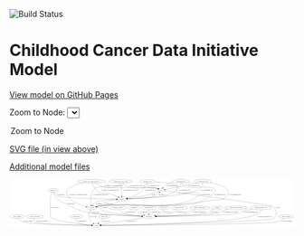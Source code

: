 <link rel='stylesheet' href="assets/style.css">
<link rel='stylesheet' href="https://unpkg.com/leaflet@1.5.1/dist/leaflet.css" integrity="sha512-xwE/Az9zrjBIphAcBb3F6JVqxf46+CDLwfLMHloNu6KEQCAWi6HcDUbeOfBIptF7tcCzusKFjFw2yuvEpDL9wQ==" crossorigin="">
<script type="text/javascript" src="https://code.jquery.com/jquery-3.2.1.min.js"></script>
<script type="text/javascript"  src="https://unpkg.com/leaflet@1.5.1/dist/leaflet.js"></script>
<script type="text/javascript" src="assets/actions.js"></script>

![Build Status](https://github.com/CBIIT/ccdi-model/actions/workflows/model-test-and-deploy.yml/badge.svg)

# Childhood Cancer Data Initiative Model

[View model on GitHub Pages](https://cbiit.github.io/ccdi-model/)



Zoom to Node: <select id="node_select">
  <option value="">Zoom to Node</option>
</select>
<div id="model"></div>

<p>
<a href="./model-desc/ccdi-model.svg">SVG file (in view above)</a>
<p>
<a href="./model-desc">Additional model files</a>
<div id='graph' style='display:off;'>
<svg width="2808pt" height="479pt"
 viewBox="0.00 0.00 2807.54 479.00" xmlns="http://www.w3.org/2000/svg" xmlns:xlink="http://www.w3.org/1999/xlink">
<g id="graph0" class="graph" transform="scale(1 1) rotate(0) translate(4 475)">
<title>Perl</title>
<polygon fill="#ffffff" stroke="transparent" points="-4,4 -4,-475 2803.5369,-475 2803.5369,4 -4,4"/>
<!-- study_admin -->
<g id="node1" class="node">
<title>study_admin</title>
<ellipse fill="none" stroke="#000000" cx="70.1938" cy="-105" rx="70.3881" ry="18"/>
<text text-anchor="middle" x="70.1938" y="-101.3" font-family="Times,serif" font-size="14.00" fill="#000000">study_admin</text>
</g>
<!-- study -->
<g id="node25" class="node">
<title>study</title>
<ellipse fill="none" stroke="#000000" cx="851.1938" cy="-18" rx="36.2938" ry="18"/>
<text text-anchor="middle" x="851.1938" y="-14.3" font-family="Times,serif" font-size="14.00" fill="#000000">study</text>
</g>
<!-- study_admin&#45;&gt;study -->
<g id="edge12" class="edge">
<title>study_admin&#45;&gt;study</title>
<path fill="none" stroke="#000000" d="M83.0757,-87.19C92.6746,-75.4698 106.8996,-61.0392 123.1938,-54 185.3753,-27.1372 652.7927,-20.0263 804.0926,-18.4185"/>
<polygon fill="#000000" stroke="#000000" points="804.4666,-21.9149 814.43,-18.312 804.3944,-14.9153 804.4666,-21.9149"/>
<text text-anchor="middle" x="179.6938" y="-57.8" font-family="Times,serif" font-size="14.00" fill="#000000">of_study_admin</text>
</g>
<!-- study_personnel -->
<g id="node2" class="node">
<title>study_personnel</title>
<ellipse fill="none" stroke="#000000" cx="245.1938" cy="-105" rx="87.1846" ry="18"/>
<text text-anchor="middle" x="245.1938" y="-101.3" font-family="Times,serif" font-size="14.00" fill="#000000">study_personnel</text>
</g>
<!-- study_personnel&#45;&gt;study -->
<g id="edge22" class="edge">
<title>study_personnel&#45;&gt;study</title>
<path fill="none" stroke="#000000" d="M239.9693,-86.6276C238.0814,-75.7248 238.0941,-62.4289 246.1938,-54 265.4674,-33.9431 665.8065,-22.4557 804.4348,-19.0674"/>
<polygon fill="#000000" stroke="#000000" points="804.8126,-22.5594 814.7252,-18.8191 804.6437,-15.5615 804.8126,-22.5594"/>
<text text-anchor="middle" x="315.6938" y="-57.8" font-family="Times,serif" font-size="14.00" fill="#000000">of_study_personnel</text>
</g>
<!-- cytogenomic_file -->
<g id="node3" class="node">
<title>cytogenomic_file</title>
<ellipse fill="none" stroke="#000000" cx="1900.1938" cy="-453" rx="89.8845" ry="18"/>
<text text-anchor="middle" x="1900.1938" y="-449.3" font-family="Times,serif" font-size="14.00" fill="#000000">cytogenomic_file</text>
</g>
<!-- pdx -->
<g id="node5" class="node">
<title>pdx</title>
<ellipse fill="none" stroke="#000000" cx="1491.1938" cy="-366" rx="27.8951" ry="18"/>
<text text-anchor="middle" x="1491.1938" y="-362.3" font-family="Times,serif" font-size="14.00" fill="#000000">pdx</text>
</g>
<!-- cytogenomic_file&#45;&gt;pdx -->
<g id="edge14" class="edge">
<title>cytogenomic_file&#45;&gt;pdx</title>
<path fill="none" stroke="#000000" d="M1840.9177,-439.428C1785.0848,-426.68 1705.481,-408.6063 1674.1938,-402 1623.661,-391.33 1565.0566,-379.9807 1528.0559,-372.9408"/>
<polygon fill="#000000" stroke="#000000" points="1528.6946,-369.4996 1518.2174,-371.0736 1527.3894,-376.3768 1528.6946,-369.4996"/>
<text text-anchor="middle" x="1811.6938" y="-405.8" font-family="Times,serif" font-size="14.00" fill="#000000">of_cytogenomic_file</text>
</g>
<!-- sample -->
<g id="node7" class="node">
<title>sample</title>
<ellipse fill="none" stroke="#000000" cx="1104.1938" cy="-279" rx="44.393" ry="18"/>
<text text-anchor="middle" x="1104.1938" y="-275.3" font-family="Times,serif" font-size="14.00" fill="#000000">sample</text>
</g>
<!-- cytogenomic_file&#45;&gt;sample -->
<g id="edge16" class="edge">
<title>cytogenomic_file&#45;&gt;sample</title>
<path fill="none" stroke="#000000" d="M1898.6511,-434.97C1896.9737,-424.4602 1893.4773,-411.4564 1886.1938,-402 1857.0285,-364.1341 1838.2988,-363.8106 1793.1938,-348 1676.151,-306.9731 1300.1805,-287.2566 1158.7102,-281.1508"/>
<polygon fill="#000000" stroke="#000000" points="1158.6774,-277.6463 1148.5376,-280.7178 1158.3797,-284.64 1158.6774,-277.6463"/>
<text text-anchor="middle" x="1941.6938" y="-362.3" font-family="Times,serif" font-size="14.00" fill="#000000">of_cytogenomic_file</text>
</g>
<!-- cell_line -->
<g id="node11" class="node">
<title>cell_line</title>
<ellipse fill="none" stroke="#000000" cx="805.1938" cy="-192" rx="49.2915" ry="18"/>
<text text-anchor="middle" x="805.1938" y="-188.3" font-family="Times,serif" font-size="14.00" fill="#000000">cell_line</text>
</g>
<!-- cytogenomic_file&#45;&gt;cell_line -->
<g id="edge15" class="edge">
<title>cytogenomic_file&#45;&gt;cell_line</title>
<path fill="none" stroke="#000000" d="M1968.3031,-441.2228C2056.2175,-423.0156 2192.0944,-382.8612 2140.1938,-315 2084.5207,-242.2063 2030.5021,-281.5535 1941.1938,-261 1864.4871,-243.3466 1845.4807,-236.1675 1767.1938,-228 1378.5545,-187.454 1276.2701,-255.6202 888.1938,-210 877.6513,-208.7607 866.4744,-206.7949 855.8535,-204.6092"/>
<polygon fill="#000000" stroke="#000000" points="856.3924,-201.1452 845.8799,-202.4629 854.9197,-207.9885 856.3924,-201.1452"/>
<text text-anchor="middle" x="2218.6938" y="-318.8" font-family="Times,serif" font-size="14.00" fill="#000000">of_cytogenomic_file</text>
</g>
<!-- medical_history -->
<g id="node4" class="node">
<title>medical_history</title>
<ellipse fill="none" stroke="#000000" cx="1066.1938" cy="-192" rx="85.2851" ry="18"/>
<text text-anchor="middle" x="1066.1938" y="-188.3" font-family="Times,serif" font-size="14.00" fill="#000000">medical_history</text>
</g>
<!-- participant -->
<g id="node17" class="node">
<title>participant</title>
<ellipse fill="none" stroke="#000000" cx="1370.1938" cy="-105" rx="62.2891" ry="18"/>
<text text-anchor="middle" x="1370.1938" y="-101.3" font-family="Times,serif" font-size="14.00" fill="#000000">participant</text>
</g>
<!-- medical_history&#45;&gt;participant -->
<g id="edge11" class="edge">
<title>medical_history&#45;&gt;participant</title>
<path fill="none" stroke="#000000" d="M1079.5957,-173.9079C1089.0628,-162.5336 1102.7749,-148.6161 1118.1938,-141 1149.1127,-125.7277 1235.9858,-115.6971 1299.1013,-110.1931"/>
<polygon fill="#000000" stroke="#000000" points="1299.7405,-113.6514 1309.4076,-109.3158 1299.1467,-106.6766 1299.7405,-113.6514"/>
<text text-anchor="middle" x="1186.1938" y="-144.8" font-family="Times,serif" font-size="14.00" fill="#000000">of_medical_history</text>
</g>
<!-- pdx&#45;&gt;sample -->
<g id="edge5" class="edge">
<title>pdx&#45;&gt;sample</title>
<path fill="none" stroke="#000000" d="M1468.2826,-355.6003C1462.1404,-352.9724 1455.4633,-350.2581 1449.1938,-348 1443.0909,-345.8019 1343.5242,-316.415 1337.1938,-315 1275.9752,-301.3158 1204.5504,-291.1139 1157.079,-285.1292"/>
<polygon fill="#000000" stroke="#000000" points="1157.3851,-281.6404 1147.0297,-283.8802 1156.5217,-288.5869 1157.3851,-281.6404"/>
<text text-anchor="middle" x="1411.1938" y="-318.8" font-family="Times,serif" font-size="14.00" fill="#000000">of_pdx</text>
</g>
<!-- pdx&#45;&gt;study -->
<g id="edge4" class="edge">
<title>pdx&#45;&gt;study</title>
<path fill="none" stroke="#000000" d="M1518.7796,-362.2011C1688.6244,-338.7975 2585.3538,-215.027 2590.1938,-210 2628.2104,-170.5136 2636.8196,-126.8591 2599.1938,-87 2569.1231,-55.1445 1172.6848,-24.6484 897.8615,-18.9494"/>
<polygon fill="#000000" stroke="#000000" points="897.8919,-15.4494 887.8217,-18.7419 897.7472,-22.4479 897.8919,-15.4494"/>
<text text-anchor="middle" x="2639.1938" y="-188.3" font-family="Times,serif" font-size="14.00" fill="#000000">of_pdx</text>
</g>
<!-- publication -->
<g id="node6" class="node">
<title>publication</title>
<ellipse fill="none" stroke="#000000" cx="655.1938" cy="-105" rx="63.0888" ry="18"/>
<text text-anchor="middle" x="655.1938" y="-101.3" font-family="Times,serif" font-size="14.00" fill="#000000">publication</text>
</g>
<!-- publication&#45;&gt;study -->
<g id="edge42" class="edge">
<title>publication&#45;&gt;study</title>
<path fill="none" stroke="#000000" d="M650.3451,-86.9671C648.5986,-76.1921 648.628,-62.9112 656.1938,-54 674.9021,-31.9646 752.9761,-23.3476 804.4801,-20.0267"/>
<polygon fill="#000000" stroke="#000000" points="804.9459,-23.5051 814.7185,-19.413 804.527,-16.5177 804.9459,-23.5051"/>
<text text-anchor="middle" x="707.1938" y="-57.8" font-family="Times,serif" font-size="14.00" fill="#000000">of_publication</text>
</g>
<!-- sample&#45;&gt;pdx -->
<g id="edge19" class="edge">
<title>sample&#45;&gt;pdx</title>
<path fill="none" stroke="#000000" d="M1148.56,-280.3072C1227.0608,-283.1917 1386.901,-291.7968 1437.1938,-315 1450.63,-321.199 1462.8706,-332.0876 1472.2878,-342.2162"/>
<polygon fill="#000000" stroke="#000000" points="1469.6711,-344.5407 1478.9119,-349.7232 1474.9199,-339.9092 1469.6711,-344.5407"/>
<text text-anchor="middle" x="1495.6938" y="-318.8" font-family="Times,serif" font-size="14.00" fill="#000000">of_sample</text>
</g>
<!-- sample&#45;&gt;cell_line -->
<g id="edge17" class="edge">
<title>sample&#45;&gt;cell_line</title>
<path fill="none" stroke="#000000" d="M1060.0869,-277.357C994.4963,-274.1958 875.1139,-265.4655 839.1938,-243 829.9912,-237.2444 822.7243,-227.979 817.3116,-218.9143"/>
<polygon fill="#000000" stroke="#000000" points="820.3533,-217.1809 812.5139,-210.0539 814.1977,-220.5141 820.3533,-217.1809"/>
<text text-anchor="middle" x="875.6938" y="-231.8" font-family="Times,serif" font-size="14.00" fill="#000000">of_sample</text>
</g>
<!-- sample&#45;&gt;participant -->
<g id="edge18" class="edge">
<title>sample&#45;&gt;participant</title>
<path fill="none" stroke="#000000" d="M1082.1711,-263.1111C1065.0208,-251.5344 1040.1747,-236.4545 1016.1938,-228 991.3845,-219.2535 916.3224,-229.9653 899.1938,-210 888.7757,-197.8566 888.8722,-186.2256 899.1938,-174 924.6354,-143.8652 1174.0024,-120.3073 1299.2145,-110.2726"/>
<polygon fill="#000000" stroke="#000000" points="1299.7807,-113.7387 1309.4724,-109.4585 1299.2268,-106.7607 1299.7807,-113.7387"/>
<text text-anchor="middle" x="935.6938" y="-188.3" font-family="Times,serif" font-size="14.00" fill="#000000">of_sample</text>
</g>
<!-- diagnosis -->
<g id="node8" class="node">
<title>diagnosis</title>
<ellipse fill="none" stroke="#000000" cx="1224.1938" cy="-192" rx="54.6905" ry="18"/>
<text text-anchor="middle" x="1224.1938" y="-188.3" font-family="Times,serif" font-size="14.00" fill="#000000">diagnosis</text>
</g>
<!-- diagnosis&#45;&gt;participant -->
<g id="edge23" class="edge">
<title>diagnosis&#45;&gt;participant</title>
<path fill="none" stroke="#000000" d="M1239.0024,-174.5609C1248.922,-163.7434 1262.7671,-150.2014 1277.1938,-141 1289.2922,-133.2836 1303.305,-126.7902 1316.7244,-121.5367"/>
<polygon fill="#000000" stroke="#000000" points="1318.2174,-124.715 1326.3551,-117.9307 1315.7627,-118.1595 1318.2174,-124.715"/>
<text text-anchor="middle" x="1321.6938" y="-144.8" font-family="Times,serif" font-size="14.00" fill="#000000">of_diagnosis</text>
</g>
<!-- radiology_file -->
<g id="node9" class="node">
<title>radiology_file</title>
<ellipse fill="none" stroke="#000000" cx="1370.1938" cy="-192" rx="73.387" ry="18"/>
<text text-anchor="middle" x="1370.1938" y="-188.3" font-family="Times,serif" font-size="14.00" fill="#000000">radiology_file</text>
</g>
<!-- radiology_file&#45;&gt;participant -->
<g id="edge9" class="edge">
<title>radiology_file&#45;&gt;participant</title>
<path fill="none" stroke="#000000" d="M1370.1938,-173.9735C1370.1938,-162.1918 1370.1938,-146.5607 1370.1938,-133.1581"/>
<polygon fill="#000000" stroke="#000000" points="1373.6939,-133.0033 1370.1938,-123.0034 1366.6939,-133.0034 1373.6939,-133.0033"/>
<text text-anchor="middle" x="1429.1938" y="-144.8" font-family="Times,serif" font-size="14.00" fill="#000000">of_radiology_file</text>
</g>
<!-- sequencing_file -->
<g id="node10" class="node">
<title>sequencing_file</title>
<ellipse fill="none" stroke="#000000" cx="1684.1938" cy="-453" rx="83.3857" ry="18"/>
<text text-anchor="middle" x="1684.1938" y="-449.3" font-family="Times,serif" font-size="14.00" fill="#000000">sequencing_file</text>
</g>
<!-- sequencing_file&#45;&gt;pdx -->
<g id="edge39" class="edge">
<title>sequencing_file&#45;&gt;pdx</title>
<path fill="none" stroke="#000000" d="M1611.7142,-444.1208C1586.8409,-438.8324 1559.6371,-430.4085 1537.1938,-417 1526.1101,-410.3782 1516.1729,-400.2338 1508.3953,-390.7315"/>
<polygon fill="#000000" stroke="#000000" points="1511.03,-388.4172 1502.1418,-382.6509 1505.4941,-392.7014 1511.03,-388.4172"/>
<text text-anchor="middle" x="1603.6938" y="-405.8" font-family="Times,serif" font-size="14.00" fill="#000000">of_sequencing_file</text>
</g>
<!-- sequencing_file&#45;&gt;sample -->
<g id="edge38" class="edge">
<title>sequencing_file&#45;&gt;sample</title>
<path fill="none" stroke="#000000" d="M1682.3969,-434.6149C1680.6313,-424.2365 1677.1313,-411.4865 1670.1938,-402 1628.2785,-344.6843 1603.3809,-337.9754 1536.1938,-315 1467.7602,-291.5984 1258.5809,-283.0436 1158.5659,-280.233"/>
<polygon fill="#000000" stroke="#000000" points="1158.4602,-276.7289 1148.3687,-279.9558 1158.2699,-283.7263 1158.4602,-276.7289"/>
<text text-anchor="middle" x="1722.6938" y="-362.3" font-family="Times,serif" font-size="14.00" fill="#000000">of_sequencing_file</text>
</g>
<!-- sequencing_file&#45;&gt;cell_line -->
<g id="edge40" class="edge">
<title>sequencing_file&#45;&gt;cell_line</title>
<path fill="none" stroke="#000000" d="M1692.9078,-434.8463C1699.5002,-423.291 1709.7222,-409.1906 1723.1938,-402 1751.3813,-386.9545 1988.3192,-407.2895 2010.1938,-384 2032.3244,-360.4379 2013.2049,-334.1927 1987.1938,-315 1874.4543,-231.8133 1823.0821,-246.4456 1684.1938,-228 1333.4057,-181.4121 1239.5977,-251.6894 888.1938,-210 877.6527,-208.7494 866.4763,-206.7787 855.8556,-204.5918"/>
<polygon fill="#000000" stroke="#000000" points="856.3946,-201.1277 845.882,-202.4452 854.9217,-207.971 856.3946,-201.1277"/>
<text text-anchor="middle" x="2069.6938" y="-318.8" font-family="Times,serif" font-size="14.00" fill="#000000">of_sequencing_file</text>
</g>
<!-- cell_line&#45;&gt;sample -->
<g id="edge27" class="edge">
<title>cell_line&#45;&gt;sample</title>
<path fill="none" stroke="#000000" d="M845.0191,-202.7706C865.5732,-208.9792 890.7637,-217.6156 912.1938,-228 923.1763,-233.3218 923.9243,-238.3163 935.1938,-243 972.3482,-258.4418 1016.9605,-267.5848 1051.0171,-272.7905"/>
<polygon fill="#000000" stroke="#000000" points="1050.8266,-276.2998 1061.2276,-274.2823 1051.8386,-269.3733 1050.8266,-276.2998"/>
<text text-anchor="middle" x="975.6938" y="-231.8" font-family="Times,serif" font-size="14.00" fill="#000000">of_cell_line</text>
</g>
<!-- cell_line&#45;&gt;participant -->
<g id="edge26" class="edge">
<title>cell_line&#45;&gt;participant</title>
<path fill="none" stroke="#000000" d="M799.9821,-173.6399C798.099,-162.7417 798.1123,-149.4463 806.1938,-141 814.6013,-132.2129 1148.4559,-115.4355 1298.4769,-108.3211"/>
<polygon fill="#000000" stroke="#000000" points="1298.6971,-111.8147 1308.5206,-107.8462 1298.3664,-104.8225 1298.6971,-111.8147"/>
<text text-anchor="middle" x="846.6938" y="-144.8" font-family="Times,serif" font-size="14.00" fill="#000000">of_cell_line</text>
</g>
<!-- cell_line&#45;&gt;study -->
<g id="edge25" class="edge">
<title>cell_line&#45;&gt;study</title>
<path fill="none" stroke="#000000" d="M794.7337,-174.3408C783.533,-153.0056 768.9232,-116.3251 781.1938,-87 789.308,-67.6081 805.8219,-50.9018 820.7727,-38.7866"/>
<polygon fill="#000000" stroke="#000000" points="823.0826,-41.425 828.8546,-32.5405 818.802,-35.8863 823.0826,-41.425"/>
<text text-anchor="middle" x="821.6938" y="-101.3" font-family="Times,serif" font-size="14.00" fill="#000000">of_cell_line</text>
</g>
<!-- study_arm -->
<g id="node12" class="node">
<title>study_arm</title>
<ellipse fill="none" stroke="#000000" cx="931.1938" cy="-105" rx="59.5901" ry="18"/>
<text text-anchor="middle" x="931.1938" y="-101.3" font-family="Times,serif" font-size="14.00" fill="#000000">study_arm</text>
</g>
<!-- study_arm&#45;&gt;study -->
<g id="edge10" class="edge">
<title>study_arm&#45;&gt;study</title>
<path fill="none" stroke="#000000" d="M915.0046,-87.3943C902.9854,-74.3234 886.4568,-56.3485 873.2332,-41.9679"/>
<polygon fill="#000000" stroke="#000000" points="875.6215,-39.3943 866.2764,-34.4024 870.4688,-44.1325 875.6215,-39.3943"/>
<text text-anchor="middle" x="944.6938" y="-57.8" font-family="Times,serif" font-size="14.00" fill="#000000">of_study_arm</text>
</g>
<!-- pathology_file -->
<g id="node13" class="node">
<title>pathology_file</title>
<ellipse fill="none" stroke="#000000" cx="1356.1938" cy="-453" rx="76.0865" ry="18"/>
<text text-anchor="middle" x="1356.1938" y="-449.3" font-family="Times,serif" font-size="14.00" fill="#000000">pathology_file</text>
</g>
<!-- pathology_file&#45;&gt;pdx -->
<g id="edge2" class="edge">
<title>pathology_file&#45;&gt;pdx</title>
<path fill="none" stroke="#000000" d="M1351.3786,-434.9954C1349.6447,-424.231 1349.6756,-410.9514 1357.1938,-402 1383.9898,-370.0958 1409.3788,-396.2748 1449.1938,-384 1452.3778,-383.0184 1455.6475,-381.8743 1458.8892,-380.6476"/>
<polygon fill="#000000" stroke="#000000" points="1460.455,-383.79 1468.416,-376.7991 1457.833,-377.2995 1460.455,-383.79"/>
<text text-anchor="middle" x="1418.1938" y="-405.8" font-family="Times,serif" font-size="14.00" fill="#000000">of_pathology_file</text>
</g>
<!-- pathology_file&#45;&gt;sample -->
<g id="edge3" class="edge">
<title>pathology_file&#45;&gt;sample</title>
<path fill="none" stroke="#000000" d="M1348.6114,-434.8826C1338.0527,-411.7013 1316.8253,-371.7174 1287.1938,-348 1248.2986,-316.8679 1193.8727,-298.7559 1154.4964,-288.966"/>
<polygon fill="#000000" stroke="#000000" points="1155.1153,-285.5154 1144.5757,-286.5955 1153.4884,-292.3238 1155.1153,-285.5154"/>
<text text-anchor="middle" x="1380.1938" y="-362.3" font-family="Times,serif" font-size="14.00" fill="#000000">of_pathology_file</text>
</g>
<!-- pathology_file&#45;&gt;cell_line -->
<g id="edge1" class="edge">
<title>pathology_file&#45;&gt;cell_line</title>
<path fill="none" stroke="#000000" d="M1429.0924,-447.8405C1506.5706,-441.6946 1620.0284,-430.5384 1635.1938,-417 1658.7549,-395.9666 1628.2091,-368.5491 1652.1938,-348 1686.9218,-318.2464 1826.3038,-363.7212 1857.1938,-330 1861.6969,-325.0841 1861.6467,-319.9615 1857.1938,-315 1712.5234,-153.8064 1101.9952,-244.6675 888.1938,-210 877.9362,-208.3368 867.0359,-206.2251 856.6242,-204.0379"/>
<polygon fill="#000000" stroke="#000000" points="857.3409,-200.6121 846.8284,-201.93 855.8683,-207.4555 857.3409,-200.6121"/>
<text text-anchor="middle" x="1922.1938" y="-318.8" font-family="Times,serif" font-size="14.00" fill="#000000">of_pathology_file</text>
</g>
<!-- follow_up -->
<g id="node14" class="node">
<title>follow_up</title>
<ellipse fill="none" stroke="#000000" cx="1517.1938" cy="-192" rx="55.4913" ry="18"/>
<text text-anchor="middle" x="1517.1938" y="-188.3" font-family="Times,serif" font-size="14.00" fill="#000000">follow_up</text>
</g>
<!-- follow_up&#45;&gt;participant -->
<g id="edge21" class="edge">
<title>follow_up&#45;&gt;participant</title>
<path fill="none" stroke="#000000" d="M1512.2809,-173.6038C1508.4768,-162.692 1502.1409,-149.395 1492.1938,-141 1482.3545,-132.696 1456.1679,-124.488 1430.567,-118.0112"/>
<polygon fill="#000000" stroke="#000000" points="1431.3654,-114.6034 1420.8192,-115.6171 1429.6957,-121.4013 1431.3654,-114.6034"/>
<text text-anchor="middle" x="1549.1938" y="-144.8" font-family="Times,serif" font-size="14.00" fill="#000000">of_follow_up</text>
</g>
<!-- methylation_array_file -->
<g id="node15" class="node">
<title>methylation_array_file</title>
<ellipse fill="none" stroke="#000000" cx="1092.1938" cy="-453" rx="115.8798" ry="18"/>
<text text-anchor="middle" x="1092.1938" y="-449.3" font-family="Times,serif" font-size="14.00" fill="#000000">methylation_array_file</text>
</g>
<!-- methylation_array_file&#45;&gt;pdx -->
<g id="edge36" class="edge">
<title>methylation_array_file&#45;&gt;pdx</title>
<path fill="none" stroke="#000000" d="M1110.9845,-435.2246C1124.6167,-423.5203 1144.1182,-409.0944 1164.1938,-402 1283.8606,-359.7118 1325.7332,-413.4267 1449.1938,-384 1452.6157,-383.1844 1456.1124,-382.1112 1459.5552,-380.8943"/>
<polygon fill="#000000" stroke="#000000" points="1460.9823,-384.094 1469.0085,-377.1781 1458.4213,-377.5793 1460.9823,-384.094"/>
<text text-anchor="middle" x="1255.6938" y="-405.8" font-family="Times,serif" font-size="14.00" fill="#000000">of_methylation_array_file</text>
</g>
<!-- methylation_array_file&#45;&gt;sample -->
<g id="edge35" class="edge">
<title>methylation_array_file&#45;&gt;sample</title>
<path fill="none" stroke="#000000" d="M1093.4553,-434.7078C1095.5494,-404.3436 1099.7577,-343.3226 1102.2388,-307.3464"/>
<polygon fill="#000000" stroke="#000000" points="1105.7527,-307.2642 1102.9491,-297.0471 1098.7693,-306.7826 1105.7527,-307.2642"/>
<text text-anchor="middle" x="1191.6938" y="-362.3" font-family="Times,serif" font-size="14.00" fill="#000000">of_methylation_array_file</text>
</g>
<!-- methylation_array_file&#45;&gt;cell_line -->
<g id="edge37" class="edge">
<title>methylation_array_file&#45;&gt;cell_line</title>
<path fill="none" stroke="#000000" d="M1083.4333,-434.9323C1076.8208,-423.4144 1066.5936,-409.3233 1053.1938,-402 1010.539,-378.6884 870.7908,-417.1016 835.1938,-384 790.0968,-342.0643 794.0576,-262.3197 800.0453,-220.0021"/>
<polygon fill="#000000" stroke="#000000" points="803.5077,-220.5141 801.5827,-210.0956 796.5905,-219.4406 803.5077,-220.5141"/>
<text text-anchor="middle" x="895.6938" y="-318.8" font-family="Times,serif" font-size="14.00" fill="#000000">of_methylation_array_file</text>
</g>
<!-- molecular_test -->
<g id="node16" class="node">
<title>molecular_test</title>
<ellipse fill="none" stroke="#000000" cx="1670.1938" cy="-192" rx="79.8859" ry="18"/>
<text text-anchor="middle" x="1670.1938" y="-188.3" font-family="Times,serif" font-size="14.00" fill="#000000">molecular_test</text>
</g>
<!-- molecular_test&#45;&gt;participant -->
<g id="edge20" class="edge">
<title>molecular_test&#45;&gt;participant</title>
<path fill="none" stroke="#000000" d="M1650.585,-174.3123C1636.8855,-162.9595 1617.632,-148.9096 1598.1938,-141 1570.1079,-129.5716 1495.5543,-119.0747 1439.2849,-112.4017"/>
<polygon fill="#000000" stroke="#000000" points="1439.3449,-108.885 1429.0063,-111.2008 1438.5325,-115.8377 1439.3449,-108.885"/>
<text text-anchor="middle" x="1690.1938" y="-144.8" font-family="Times,serif" font-size="14.00" fill="#000000">of_molecular_test</text>
</g>
<!-- participant&#45;&gt;study -->
<g id="edge41" class="edge">
<title>participant&#45;&gt;study</title>
<path fill="none" stroke="#000000" d="M1316.1204,-95.9357C1213.1653,-78.6773 990.7945,-41.4013 895.7458,-25.4683"/>
<polygon fill="#000000" stroke="#000000" points="896.316,-22.0151 885.8749,-23.8136 895.1587,-28.9188 896.316,-22.0151"/>
<text text-anchor="middle" x="1192.6938" y="-57.8" font-family="Times,serif" font-size="14.00" fill="#000000">of_participant</text>
</g>
<!-- single_cell_sequencing_file -->
<g id="node18" class="node">
<title>single_cell_sequencing_file</title>
<ellipse fill="none" stroke="#000000" cx="802.1938" cy="-453" rx="137.5759" ry="18"/>
<text text-anchor="middle" x="802.1938" y="-449.3" font-family="Times,serif" font-size="14.00" fill="#000000">single_cell_sequencing_file</text>
</g>
<!-- single_cell_sequencing_file&#45;&gt;pdx -->
<g id="edge7" class="edge">
<title>single_cell_sequencing_file&#45;&gt;pdx</title>
<path fill="none" stroke="#000000" d="M832.9847,-435.2872C855.2976,-423.4494 886.6192,-408.8377 916.1938,-402 1031.6598,-375.3039 1333.5208,-409.7848 1449.1938,-384 1452.6273,-383.2346 1456.1316,-382.1943 1459.579,-380.9973"/>
<polygon fill="#000000" stroke="#000000" points="1460.9942,-384.2022 1469.0383,-377.307 1458.45,-377.6809 1460.9942,-384.2022"/>
<text text-anchor="middle" x="1024.6938" y="-405.8" font-family="Times,serif" font-size="14.00" fill="#000000">of_single_cell_sequencing_file</text>
</g>
<!-- single_cell_sequencing_file&#45;&gt;sample -->
<g id="edge8" class="edge">
<title>single_cell_sequencing_file&#45;&gt;sample</title>
<path fill="none" stroke="#000000" d="M809.5984,-434.73C820.3992,-410.6061 842.885,-368.7636 876.1938,-348 919.3507,-321.0974 940.4284,-344.4297 989.1938,-330 1016.4981,-321.9207 1045.8183,-308.843 1068.0193,-297.9536"/>
<polygon fill="#000000" stroke="#000000" points="1069.683,-301.0351 1077.0715,-293.4417 1066.5603,-294.7702 1069.683,-301.0351"/>
<text text-anchor="middle" x="984.6938" y="-362.3" font-family="Times,serif" font-size="14.00" fill="#000000">of_single_cell_sequencing_file</text>
</g>
<!-- single_cell_sequencing_file&#45;&gt;cell_line -->
<g id="edge6" class="edge">
<title>single_cell_sequencing_file&#45;&gt;cell_line</title>
<path fill="none" stroke="#000000" d="M719.2288,-438.5964C635.9056,-420.0887 525.2868,-382.0589 566.1938,-315 606.1987,-249.4197 693.5789,-217.3206 750.8651,-202.7605"/>
<polygon fill="#000000" stroke="#000000" points="751.9574,-206.0967 760.8415,-200.3241 750.2966,-199.2965 751.9574,-206.0967"/>
<text text-anchor="middle" x="674.6938" y="-318.8" font-family="Times,serif" font-size="14.00" fill="#000000">of_single_cell_sequencing_file</text>
</g>
<!-- family_relationship -->
<g id="node19" class="node">
<title>family_relationship</title>
<ellipse fill="none" stroke="#000000" cx="1868.1938" cy="-192" rx="100.1823" ry="18"/>
<text text-anchor="middle" x="1868.1938" y="-188.3" font-family="Times,serif" font-size="14.00" fill="#000000">family_relationship</text>
</g>
<!-- family_relationship&#45;&gt;participant -->
<g id="edge28" class="edge">
<title>family_relationship&#45;&gt;participant</title>
<path fill="none" stroke="#000000" d="M1827.7256,-175.3875C1814.0836,-169.5394 1798.858,-162.7388 1785.1938,-156 1772.8821,-149.9282 1771.3089,-145.0542 1758.1938,-141 1701.056,-123.3372 1537.7656,-112.9 1442.2072,-108.1329"/>
<polygon fill="#000000" stroke="#000000" points="1442.1992,-104.6284 1432.0397,-107.6343 1441.8563,-111.62 1442.1992,-104.6284"/>
<text text-anchor="middle" x="1864.6938" y="-144.8" font-family="Times,serif" font-size="14.00" fill="#000000">of_family_relationship</text>
</g>
<!-- exposure -->
<g id="node20" class="node">
<title>exposure</title>
<ellipse fill="none" stroke="#000000" cx="2039.1938" cy="-192" rx="53.0913" ry="18"/>
<text text-anchor="middle" x="2039.1938" y="-188.3" font-family="Times,serif" font-size="14.00" fill="#000000">exposure</text>
</g>
<!-- exposure&#45;&gt;participant -->
<g id="edge13" class="edge">
<title>exposure&#45;&gt;participant</title>
<path fill="none" stroke="#000000" d="M2007.9527,-177.3455C1995.1465,-171.0904 1980.2864,-163.5098 1967.1938,-156 1956.6076,-149.9279 1955.7772,-144.8421 1944.1938,-141 1897.7452,-125.5936 1585.8148,-112.6714 1442.2546,-107.4637"/>
<polygon fill="#000000" stroke="#000000" points="1442.3347,-103.9645 1432.2152,-107.1022 1442.0827,-110.9599 1442.3347,-103.9645"/>
<text text-anchor="middle" x="2010.6938" y="-144.8" font-family="Times,serif" font-size="14.00" fill="#000000">of_exposure</text>
</g>
<!-- therapeutic_procedure -->
<g id="node21" class="node">
<title>therapeutic_procedure</title>
<ellipse fill="none" stroke="#000000" cx="2228.1938" cy="-192" rx="117.7793" ry="18"/>
<text text-anchor="middle" x="2228.1938" y="-188.3" font-family="Times,serif" font-size="14.00" fill="#000000">therapeutic_procedure</text>
</g>
<!-- therapeutic_procedure&#45;&gt;participant -->
<g id="edge24" class="edge">
<title>therapeutic_procedure&#45;&gt;participant</title>
<path fill="none" stroke="#000000" d="M2149.3383,-178.5724C2125.5992,-173.1142 2099.8487,-165.7382 2077.1938,-156 2065.9817,-151.1805 2065.7964,-144.7838 2054.1938,-141 1997.2686,-122.4357 1606.5356,-110.7992 1442.4769,-106.6805"/>
<polygon fill="#000000" stroke="#000000" points="1442.5594,-103.1815 1432.4754,-106.4316 1442.3852,-110.1794 1442.5594,-103.1815"/>
<text text-anchor="middle" x="2170.1938" y="-144.8" font-family="Times,serif" font-size="14.00" fill="#000000">of_therapeutic_procedure</text>
</g>
<!-- clinical_measure_file -->
<g id="node22" class="node">
<title>clinical_measure_file</title>
<ellipse fill="none" stroke="#000000" cx="2472.1938" cy="-192" rx="108.5808" ry="18"/>
<text text-anchor="middle" x="2472.1938" y="-188.3" font-family="Times,serif" font-size="14.00" fill="#000000">clinical_measure_file</text>
</g>
<!-- clinical_measure_file&#45;&gt;participant -->
<g id="edge30" class="edge">
<title>clinical_measure_file&#45;&gt;participant</title>
<path fill="none" stroke="#000000" d="M2392.3632,-179.6747C2351.1205,-172.6859 2305.478,-163.8041 2286.1938,-156 2274.881,-151.4218 2274.8194,-144.7124 2263.1938,-141 2186.1038,-116.3827 1641.6056,-107.9801 1442.7079,-105.7132"/>
<polygon fill="#000000" stroke="#000000" points="1442.6896,-102.2129 1432.6509,-105.6005 1442.611,-109.2124 1442.6896,-102.2129"/>
<text text-anchor="middle" x="2372.1938" y="-144.8" font-family="Times,serif" font-size="14.00" fill="#000000">of_clinical_measure_file</text>
</g>
<!-- clinical_measure_file&#45;&gt;study -->
<g id="edge29" class="edge">
<title>clinical_measure_file&#45;&gt;study</title>
<path fill="none" stroke="#000000" d="M2472.1764,-173.8754C2471.1268,-162.638 2467.7565,-148.8866 2458.1938,-141 2334.7644,-39.2042 1149.1842,-21.1227 897.8618,-18.4248"/>
<polygon fill="#000000" stroke="#000000" points="897.6524,-14.9225 887.6164,-18.3178 897.5792,-21.9221 897.6524,-14.9225"/>
<text text-anchor="middle" x="2509.1938" y="-101.3" font-family="Times,serif" font-size="14.00" fill="#000000">of_clinical_measure_file</text>
</g>
<!-- synonym -->
<g id="node23" class="node">
<title>synonym</title>
<ellipse fill="none" stroke="#000000" cx="424.1938" cy="-366" rx="51.9908" ry="18"/>
<text text-anchor="middle" x="424.1938" y="-362.3" font-family="Times,serif" font-size="14.00" fill="#000000">synonym</text>
</g>
<!-- synonym&#45;&gt;sample -->
<g id="edge32" class="edge">
<title>synonym&#45;&gt;sample</title>
<path fill="none" stroke="#000000" d="M431.0792,-348.1268C436.5602,-336.5377 445.4442,-322.2869 458.1938,-315 508.8477,-286.0491 902.7749,-280.3783 1049.4266,-279.2691"/>
<polygon fill="#000000" stroke="#000000" points="1049.5753,-282.7683 1059.55,-279.1969 1049.5253,-275.7685 1049.5753,-282.7683"/>
<text text-anchor="middle" x="500.6938" y="-318.8" font-family="Times,serif" font-size="14.00" fill="#000000">of_synonym</text>
</g>
<!-- synonym&#45;&gt;participant -->
<g id="edge33" class="edge">
<title>synonym&#45;&gt;participant</title>
<path fill="none" stroke="#000000" d="M426.5836,-347.7378C428.6302,-337.4004 432.3802,-324.6504 439.1938,-315 477.1887,-261.1861 501.0563,-258.9772 559.1938,-228 658.2201,-175.2362 686.3882,-164.086 796.1938,-141 844.0838,-130.9314 1155.2479,-115.1717 1298.3702,-108.3421"/>
<polygon fill="#000000" stroke="#000000" points="1298.5563,-111.8373 1308.3786,-107.866 1298.2236,-104.8452 1298.5563,-111.8373"/>
<text text-anchor="middle" x="601.6938" y="-231.8" font-family="Times,serif" font-size="14.00" fill="#000000">of_synonym</text>
</g>
<!-- synonym&#45;&gt;study -->
<g id="edge34" class="edge">
<title>synonym&#45;&gt;study</title>
<path fill="none" stroke="#000000" d="M415.8691,-348.1C408.5966,-330.8051 399.1938,-303.6732 399.1938,-279 399.1938,-279 399.1938,-279 399.1938,-105 399.1938,-64.0254 689.3139,-32.8636 804.6884,-22.0912"/>
<polygon fill="#000000" stroke="#000000" points="805.3328,-25.5467 814.9688,-21.1423 804.6894,-18.5763 805.3328,-25.5467"/>
<text text-anchor="middle" x="441.6938" y="-188.3" font-family="Times,serif" font-size="14.00" fill="#000000">of_synonym</text>
</g>
<!-- study_funding -->
<g id="node24" class="node">
<title>study_funding</title>
<ellipse fill="none" stroke="#000000" cx="2722.1938" cy="-105" rx="77.1866" ry="18"/>
<text text-anchor="middle" x="2722.1938" y="-101.3" font-family="Times,serif" font-size="14.00" fill="#000000">study_funding</text>
</g>
<!-- study_funding&#45;&gt;study -->
<g id="edge31" class="edge">
<title>study_funding&#45;&gt;study</title>
<path fill="none" stroke="#000000" d="M2698.892,-87.6816C2681.294,-75.702 2656.0095,-60.7485 2631.1938,-54 2545.2411,-30.6257 1170.4855,-20.1549 897.9413,-18.3037"/>
<polygon fill="#000000" stroke="#000000" points="897.6372,-14.8017 887.6139,-18.2341 897.59,-21.8015 897.6372,-14.8017"/>
<text text-anchor="middle" x="2727.1938" y="-57.8" font-family="Times,serif" font-size="14.00" fill="#000000">of_study_funding</text>
</g>
</g>
</svg>
</div>
